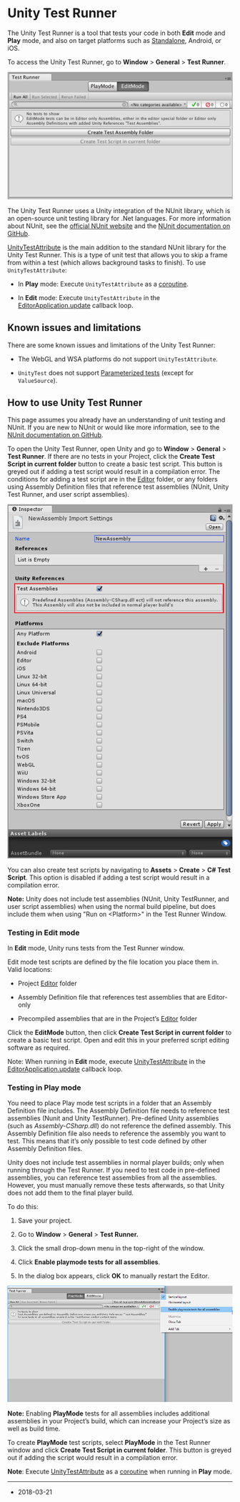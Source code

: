 # Unity Test Runner

The Unity Test Runner is a tool that tests your code in both __Edit__ mode and __Play__ mode, and also on target platforms such as [Standalone](Standalone), Android, or iOS.

To access the Unity Test Runner, go to __Window__ &gt; __General__ &gt; __Test Runner__.

![](../uploads/Main/UnityTestRunner-0.png)

The Unity Test Runner uses a Unity integration of the NUnit library, which is an open-source unit testing library for .Net languages. For more information about NUnit, see the [official NUnit website](http://www.nunit.org/) and the [NUnit documentation on GitHub](https://github.com/nunit/docs/wiki/NUnit-Documentation).

[UnityTestAttribute](ScriptRef:TestTools.UnityTestAttribute.html) is the main addition to the standard NUnit library for the Unity Test Runner. This is a type of unit test that allows you to skip a frame from within a test (which allows background tasks to finish). To use `UnityTestAttribute`:

* In __Play__ mode: Execute `UnityTestAttribute` as a [coroutine](ScriptRef:Coroutine.html).

* In __Edit__ mode: Execute `UnityTestAttribute` in the [EditorApplication.update](ScriptRef:EditorApplication-update.html) callback loop.

## Known issues and limitations

There are some known issues and limitations of the Unity Test Runner:

* The WebGL and WSA platforms do not support `UnityTestAttribute`.

* `UnityTest` does not support [Parameterized tests](https://www.nunit.org/index.php?p=parameterizedTests&r=2.5) (except for `ValueSource`).

## How to use Unity Test Runner

This page assumes you already have an understanding of unit testing and NUnit. If you are new to NUnit or would like more information, see to the [NUnit documentation on GitHub](https://github.com/nunit/docs/wiki/NUnit-Documentation).

To open the Unity Test Runner, open Unity and go to __Window__ &gt; __General__ &gt; __Test Runner__. If there are no tests in your Project, click the __Create Test Script in current folder__ button to create a basic test script. This button is greyed out if adding a test script would result in a compilation error. The conditions for adding a test script are in the [Editor](SpecialFolders) folder, or any folders using Assembly Definition files that reference test assemblies (NUnit, Unity Test Runner, and user script assemblies).

![](../uploads/Main/UnityTestRunner-1.png)

You can also create test scripts by navigating to __Assets__ &gt; __Create__ &gt; __C# Test Script__. This option is disabled if adding a test script would result in a compilation error.

__Note:__ Unity does not include test assemblies (NUnit, Unity TestRunner, and user script assemblies) when using the normal build pipeline, but does include them when using "Run on &lt;Platform&gt;" in the Test Runner Window.

### Testing in Edit mode

In __Edit__ mode, Unity runs tests from the Test Runner window.

Edit mode test scripts are defined by the file location you place them in. Valid locations:

* Project [Editor](SpecialFolders) folder

* Assembly Definition file that references test assemblies that are Editor-only

* Precompiled assemblies that are in the Project’s [Editor](SpecialFolders) folder

Click the __EditMode__ button, then click __Create Test Script in current folder__ to create a basic test script. Open and edit this in your preferred script editing software as required.

Note: When running in __Edit__ mode, execute [UnityTestAttribute](ScriptRef:TestTools.UnityTestAttribute.html) in the [EditorApplication.update](ScriptRef:EditorApplication-update.html) callback loop.

### Testing in Play mode

You need to place Play mode test scripts in a folder that an Assembly Definition file includes. The Assembly Definition file needs to reference test assemblies (Nunit and Unity TestRunner). Pre-defined Unity assemblies (such as *Assembly-CSharp.dll*) do not reference the defined assembly. This Assembly Definition file also needs to reference the assembly you want to test. This means that it’s only possible to test code defined by other Assembly Definition files.

Unity does not include test assemblies in normal player builds; only when running through the Test Runner. If you need to test code in pre-defined assemblies, you can reference test assemblies from all the assemblies. However, you must manually remove these tests afterwards, so that Unity does not add them to the final player build.

To do this:

1. Save your project.

2. Go to __Window__ &gt; __General__ &gt; __Test Runner.__

3. Click the small drop-down menu in the top-right of the window.

4. Click __Enable playmode tests for all assemblies__.

5. In the dialog box appears, click __OK__ to manually restart the Editor.

![](../uploads/Main/UnityTestRunner-2.png)

__Note:__ Enabling __PlayMode__ tests for all assemblies includes additional assemblies in your Project’s build, which can increase your Project’s size as well as build time.

To create __PlayMode__ test scripts, select __PlayMode__ in the Test Runner window and click __Create Test Script in current folder__. This button is greyed out if adding the script would result in a compilation error. 

__Note__: Execute [UnityTestAttribute](ScriptRef:TestTools.UnityTestAttribute.html) as a [coroutine](ScriptRef:Coroutine.html) when running in __Play__ mode.

---

* <span class="page-edit"> 2018-03-21  <!-- include IncludeTextAmendPageYesEdit --></span>
